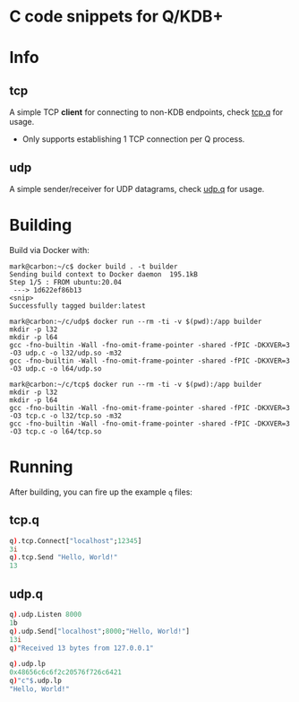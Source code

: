 # C code snippets for Q/KDB+

# Info

## tcp

A simple TCP **client** for connecting to non-KDB endpoints, check [tcp.q](./tcp/tcp.q) for usage.

 - Only supports establishing 1 TCP connection per Q process.

## udp

A simple sender/receiver for UDP datagrams, check [udp.q](./udp/udp.q) for usage.

# Building

Build via Docker with:

```
mark@carbon:~/c$ docker build . -t builder
Sending build context to Docker daemon  195.1kB
Step 1/5 : FROM ubuntu:20.04
 ---> 1d622ef86b13
<snip>
Successfully tagged builder:latest

mark@carbon:~/c/udp$ docker run --rm -ti -v $(pwd):/app builder
mkdir -p l32
mkdir -p l64
gcc -fno-builtin -Wall -fno-omit-frame-pointer -shared -fPIC -DKXVER=3 -O3 udp.c -o l32/udp.so -m32
gcc -fno-builtin -Wall -fno-omit-frame-pointer -shared -fPIC -DKXVER=3 -O3 udp.c -o l64/udp.so

mark@carbon:~/c/tcp$ docker run --rm -ti -v $(pwd):/app builder
mkdir -p l32
mkdir -p l64
gcc -fno-builtin -Wall -fno-omit-frame-pointer -shared -fPIC -DKXVER=3 -O3 tcp.c -o l32/tcp.so -m32
gcc -fno-builtin -Wall -fno-omit-frame-pointer -shared -fPIC -DKXVER=3 -O3 tcp.c -o l64/tcp.so
```

# Running

After building, you can fire up the example `q` files:

## tcp.q
```q
q).tcp.Connect["localhost";12345]
3i
q).tcp.Send "Hello, World!"
13
```

## udp.q
```q
q).udp.Listen 8000
1b
q).udp.Send["localhost";8000;"Hello, World!"]
13i
q)"Received 13 bytes from 127.0.0.1"

q).udp.lp
0x48656c6c6f2c20576f726c6421
q)"c"$.udp.lp
"Hello, World!"
```
